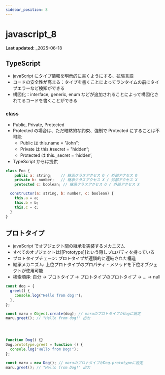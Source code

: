 ```yaml
---
sidebar_position: 8
---
```


# javascript_8

**Last updated:** \_2025-06-18

## TypeScript

- javaScript にタイプ情報を明示的に書くようにする、拡張言語
- コードの安全性が高まる：タイプを書くことによってランタイムの前にタイプエラーなど検知ができる
- 構図化：interface, generic, enum などが追加されることによって構図化されてるコードを書くことができる

### class

- Public, Private, Protected
- Protected の場合は、ただ暗黙的な約束、強制で Protected にすることは不可能
  - Public は this.name = "John”;
  - Private は this.#secret = "hidden”;
  - Protected は this.\_secret = ‘hidden’;
- TypeScript からは提供

```javaScript
class Foo {
    public a: string;    // 継承クラスアクセス O / 外部アクセス O
    private b: number;   // 継承クラスアクセス X / 外部アクセス X
    protected c: boolean; // 継承クラスアクセス O / 外部アクセス X

  constructor(a: string, b: number, c: boolean) {
    this.a = a;
    this.b = b;
    this.c = c;
  }
}
```

## プロトタイプ

- javaScript でオブジェクト間の継承を実装するメカニズム
- すべてのオブジェクトは[[Prototype]]という隠しプロパティを持っている
- プロトタイプチェーン: プロトタイプが連鎖的に連結された構造
- 継承メカニズム: 上位プロトタイプのプロパティ・メソッドを下位オブジェクトが使用可能
- 検索順序: 自分 → プロトタイプ → プロトタイプのプロトタイプ → ... → null

```javascript
const dog = {
  greet() {
    console.log("Hello from dog!");
  },
};

const maru = Object.create(dog); // maruのプロトタイプがdogに設定
maru.greet(); // "Hello from dog!" 出力




function Dog() {}
Dog.prototype.greet = function () {
  console.log("Hello from Dog!");
};

const maru = new Dog(); // maruのプロトタイプがDog.prototypeに設定
maru.greet(); // "Hello from Dog!" 出力
```
